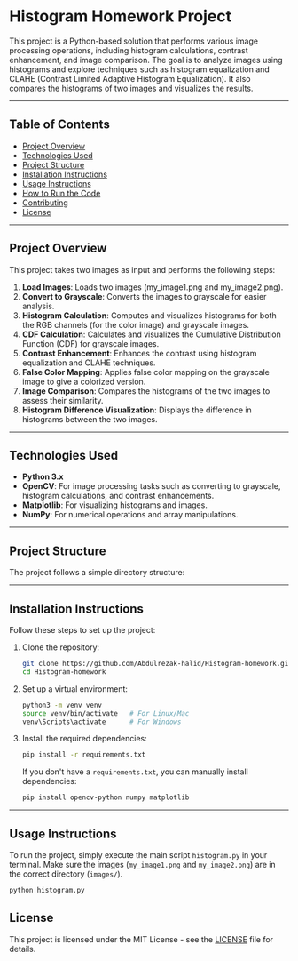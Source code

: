 # Histogram Homework Project

This project is a Python-based solution that performs various image processing operations, including histogram calculations, contrast enhancement, and image comparison. The goal is to analyze images using histograms and explore techniques such as histogram equalization and CLAHE (Contrast Limited Adaptive Histogram Equalization). It also compares the histograms of two images and visualizes the results.

---

## Table of Contents

- [Project Overview](#project-overview)
- [Technologies Used](#technologies-used)
- [Project Structure](#project-structure)
- [Installation Instructions](#installation-instructions)
- [Usage Instructions](#usage-instructions)
- [How to Run the Code](#how-to-run-the-code)
- [Contributing](#contributing)
- [License](#license)

---

## Project Overview

This project takes two images as input and performs the following steps:

1. **Load Images**: Loads two images (my_image1.png and my_image2.png).
2. **Convert to Grayscale**: Converts the images to grayscale for easier analysis.
3. **Histogram Calculation**: Computes and visualizes histograms for both the RGB channels (for the color image) and grayscale images.
4. **CDF Calculation**: Calculates and visualizes the Cumulative Distribution Function (CDF) for grayscale images.
5. **Contrast Enhancement**: Enhances the contrast using histogram equalization and CLAHE techniques.
6. **False Color Mapping**: Applies false color mapping on the grayscale image to give a colorized version.
7. **Image Comparison**: Compares the histograms of the two images to assess their similarity.
8. **Histogram Difference Visualization**: Displays the difference in histograms between the two images.

---

## Technologies Used

- **Python 3.x**
- **OpenCV**: For image processing tasks such as converting to grayscale, histogram calculations, and contrast enhancements.
- **Matplotlib**: For visualizing histograms and images.
- **NumPy**: For numerical operations and array manipulations.

---

## Project Structure

The project follows a simple directory structure:


---

## Installation Instructions

Follow these steps to set up the project:

1. Clone the repository:

    ```bash
    git clone https://github.com/Abdulrezak-halid/Histogram-homework.git
    cd Histogram-homework
    ```

2. Set up a virtual environment:

    ```bash
    python3 -m venv venv
    source venv/bin/activate   # For Linux/Mac
    venv\Scripts\activate      # For Windows
    ```

3. Install the required dependencies:

    ```bash
    pip install -r requirements.txt
    ```

    If you don't have a `requirements.txt`, you can manually install dependencies:

    ```bash
    pip install opencv-python numpy matplotlib
    ```

---

## Usage Instructions

To run the project, simply execute the main script `histogram.py` in your terminal. Make sure the images (`my_image1.png` and `my_image2.png`) are in the correct directory (`images/`).

```bash
python histogram.py
```
## License

This project is licensed under the MIT License - see the [LICENSE](LICENSE) file for details.





